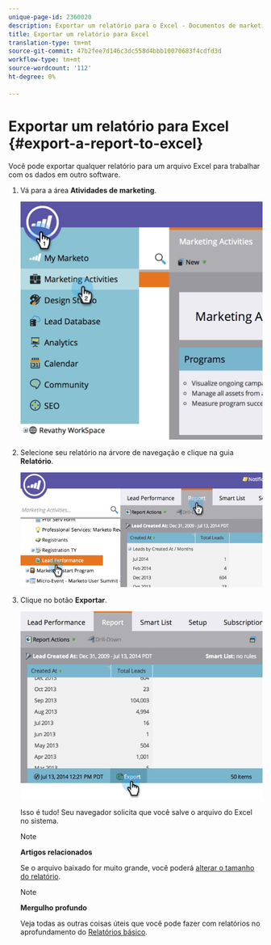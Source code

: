 ```yaml
---
unique-page-id: 2360020
description: Exportar um relatório para o Excel - Documentos de marketing - Documentação do produto
title: Exportar um relatório para Excel
translation-type: tm+mt
source-git-commit: 47b2fee7d146c3dc558d4bbb10070683f4cdfd3d
workflow-type: tm+mt
source-wordcount: '112'
ht-degree: 0%

---
```



# Exportar um relatório para Excel {#export-a-report-to-excel}

Você pode exportar qualquer relatório para um arquivo Excel para trabalhar com os dados em outro software.

1. Vá para a área **Atividades de marketing**.

   ![](assets/image2014-9-16-13-3a11-3a14.png)

1. Selecione seu relatório na árvore de navegação e clique na guia **Relatório**.

   ![](assets/image2014-9-16-13-3a11-3a18.png)

1. Clique no botão **Exportar**.

   ![](assets/image2014-9-16-13-3a11-3a21.png)

   Isso é tudo! Seu navegador solicita que você salve o arquivo do Excel no sistema.

   >[!NOTE]
   >
   >**Artigos relacionados**
   >
   >
   >Se o arquivo baixado for muito grande, você poderá [alterar o tamanho do relatório](../../../../product-docs/reporting/basic-reporting/editing-reports/configure-report-size.md).

   >[!NOTE]
   >
   >**Mergulho profundo**
   >
   >
   >Veja todas as outras coisas úteis que você pode fazer com relatórios no aprofundamento do [Relatórios básico](http://docs.marketo.com/display/docs/basic+reporting).

